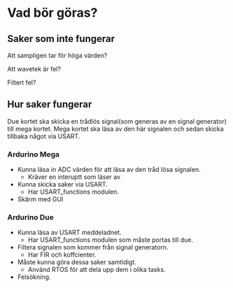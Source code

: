 # Vad bör göras?

## Saker som inte fungerar

Att sampligen tar för höga värden?

Att wavetek är fel?

Filtert fel?

## Hur saker fungerar

Due kortet ska skicka en trådlös signal(som generas av en signal generator) till mega kortet. Mega kortet ska läsa av den här signalen och sedan skicka tillbaka något via USART.

### Ardurino Mega
- Kunna läsa in ADC värden för att läsa av den tråd lösa signalen.
  - Kräver en interuptt som läser av
- Kunna skicka saker via USART.
  - Har USART_functions modulen.
- Skärm med GUI

### Ardurino Due
- Kunna läsa av USART meddeladnet.
  - Har USART_functions modulen som måste portas till due.
- Filtera signalen som kommer från signal generatorn.
  - Har FIR och koffcienter.
- Måste kunna göra dessa saker samtidigt.
  - Använd RTOS för att dela upp dem i olika tasks.
- Felsökning.
